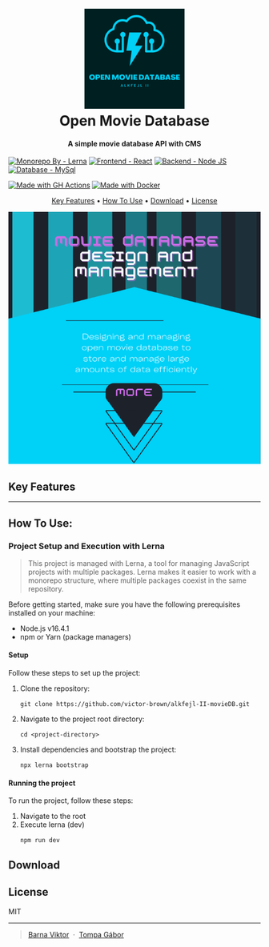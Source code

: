 <h1 align="center">
  <br>
  <a href="#key-features"><img src=".\resources\Blue Cloud Minimal Technology Free Logo.png" alt="" width="200"></a>
  <br>
    Open Movie Database 
  <br>
</h1>

<h4 align="center">A simple movie database API with CMS</h4>

[![Monorepo By - Lerna](https://img.shields.io/badge/Monorepo_By-Lerna-2ea44f?style=for-the-badge&logo=lerna)](https://lerna.js.org)
[![Frontend - React](https://img.shields.io/badge/Frontend-React-2ea44f?style=for-the-badge&logo=react)](https://react.dev)
[![Backend - Node JS](https://img.shields.io/badge/Backend-Node_JS-2ea44f?style=for-the-badge&logo=node.js)](https://nodejs.org/en)
[![Database - MySql](https://img.shields.io/badge/Database-MySql-2ea44f?style=for-the-badge&logo=mySql)](https://www.mysql.com)

[![Made with GH Actions](https://img.shields.io/badge/CI-GitHub_Actions-blue?logo=github-actions&logoColor=white)](https://github.com/features/actions "Go to GitHub Actions homepage")
[![Made with Docker](https://img.shields.io/badge/Made_with-Docker-blue?logo=docker&logoColor=white)](https://www.docker.com/ "Go to Docker homepage")

<p align="center">
  <a href="#key-features">Key Features</a> •
  <a href="#how-to-use">How To Use</a> •
  <a href="#download">Download</a> •
  <a href="#license">License</a>
</p>

<div align="center">
 <a href="#how-to-use"><img src=".\resources\Movie database design and management.png"/></a>
</div>

## Key Features

---

## How To Use:

### Project Setup and Execution with Lerna

> This project is managed with Lerna, a tool for managing JavaScript projects with multiple packages. Lerna makes it easier to work with a monorepo structure, where multiple packages coexist in the same repository.

Before getting started, make sure you have the following prerequisites installed on your machine:

- Node.js v16.4.1
- npm or Yarn (package managers)

#### **Setup**

Follow these steps to set up the project:

1. Clone the repository:

   ```shell
   git clone https://github.com/victor-brown/alkfejl-II-movieDB.git
   ```

1. Navigate to the project root directory:

   ```shell
   cd <project-directory>
   ```

1. Install dependencies and bootstrap the project:
   ```shell
   npx lerna bootstrap
   ```

#### **Running the project**

To run the project, follow these steps:

1. Navigate to the root
1. Execute lerna (dev)
   ```shell
   npm run dev
   ```

## Download

## License

MIT

---

> [Barna Viktor](mailto:) &nbsp;&middot;&nbsp; [Tompa Gábor](mailto:)
